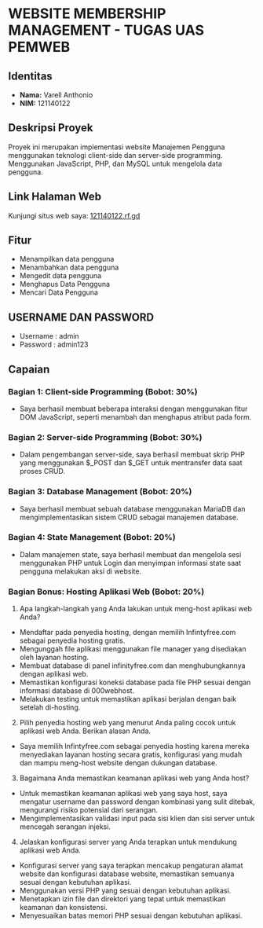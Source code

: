 # WEBSITE MEMBERSHIP MANAGEMENT - TUGAS UAS PEMWEB

## Identitas
- **Nama:** Varell Anthonio
- **NIM:** 121140122

## Deskripsi Proyek
Proyek ini merupakan implementasi website Manajemen Pengguna menggunakan teknologi client-side dan server-side programming. Menggunakan JavaScript, PHP, dan MySQL untuk mengelola data pengguna.

## Link Halaman Web
Kunjungi situs web saya: [121140122.rf.gd](http://121140122.rf.gd/login.php)

## Fitur
- Menampilkan data pengguna
- Menambahkan data pengguna
- Mengedit data pengguna
- Menghapus Data Pengguna
- Mencari Data Pengguna

## USERNAME DAN PASSWORD
- Username : admin
- Password : admin123

## Capaian
### Bagian 1: Client-side Programming (Bobot: 30%)
- Saya berhasil membuat beberapa interaksi dengan menggunakan fitur DOM JavaScript, seperti menambah dan menghapus atribut pada form.

### Bagian 2: Server-side Programming (Bobot: 30%)
- Dalam pengembangan server-side, saya berhasil membuat skrip PHP yang menggunakan $_POST dan $_GET untuk mentransfer data saat proses CRUD.

### Bagian 3: Database Management (Bobot: 20%)
- Saya berhasil membuat sebuah database menggunakan MariaDB dan mengimplementasikan sistem CRUD sebagai manajemen database.

### Bagian 4: State Management (Bobot: 20%)
- Dalam manajemen state, saya berhasil membuat dan mengelola sesi menggunakan PHP untuk Login dan menyimpan informasi state saat pengguna melakukan aksi di website.

### Bagian Bonus: Hosting Aplikasi Web (Bobot: 20%)
1. Apa langkah-langkah yang Anda lakukan untuk meng-host aplikasi web Anda?
- Mendaftar pada penyedia hosting, dengan memilih Infintyfree.com sebagai penyedia hosting gratis.
- Mengunggah file aplikasi menggunakan file manager yang disediakan oleh layanan hosting.
- Membuat database di panel infinityfree.com dan menghubungkannya dengan aplikasi web.
- Memastikan konfigurasi koneksi database pada file PHP sesuai dengan informasi database di 000webhost.
- Melakukan testing untuk memastikan aplikasi berjalan dengan baik setelah di-hosting.

2. Pilih penyedia hosting web yang menurut Anda paling cocok untuk aplikasi web Anda. Berikan alasan Anda.
- Saya memilih Infintyfree.com sebagai penyedia hosting karena mereka menyediakan layanan hosting secara gratis, konfigurasi yang mudah dan mampu meng-host website dengan dukungan database.

3. Bagaimana Anda memastikan keamanan aplikasi web yang Anda host?
- Untuk memastikan keamanan aplikasi web yang saya host, saya mengatur username dan password dengan kombinasi yang sulit ditebak, mengurangi risiko potensial dari serangan.
- Mengimplementasikan validasi input pada sisi klien dan sisi server untuk mencegah serangan injeksi.

4. Jelaskan konfigurasi server yang Anda terapkan untuk mendukung aplikasi web Anda.
- Konfigurasi server yang saya terapkan mencakup pengaturan alamat website dan konfigurasi database website, memastikan semuanya sesuai dengan kebutuhan aplikasi.
- Menggunakan versi PHP yang sesuai dengan kebutuhan aplikasi.
- Menetapkan izin file dan direktori yang tepat untuk memastikan keamanan dan konsistensi.
- Menyesuaikan batas memori PHP sesuai dengan kebutuhan aplikasi.
